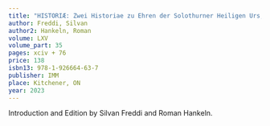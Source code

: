 ```yaml
---
title: "HISTORIÆ: Zwei Historiae zu Ehren der Solothurner Heiligen Urs, Victor und ihrer Gefährten, Märtyrer der Thebäischen Legion (11. / 15. Jh.)"
author: Freddi, Silvan
author2: Hankeln, Roman
volume: LXV
volume_part: 35
pages: xciv + 76
price: 138
isbn13: 978-1-926664-63-7
publisher: IMM
place: Kitchener, ON
year: 2023
---
```

Introduction and Edition by Silvan Freddi and Roman Hankeln.
